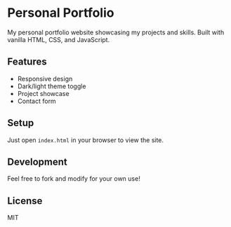 # Personal Portfolio

My personal portfolio website showcasing my projects and skills. Built with vanilla HTML, CSS, and JavaScript.

## Features
- Responsive design
- Dark/light theme toggle
- Project showcase
- Contact form

## Setup
Just open `index.html` in your browser to view the site.

## Development
Feel free to fork and modify for your own use!

## License
MIT
